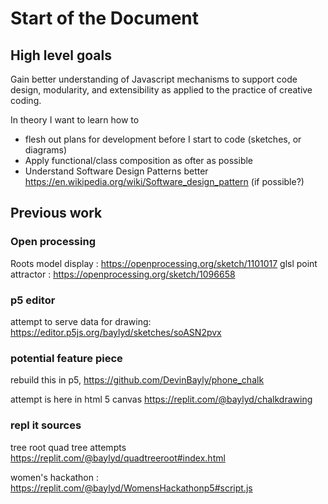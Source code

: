 # Start of the Document

## High level goals

Gain better understanding of Javascript mechanisms to support code design, modularity, and extensibility as applied to the practice of creative coding. 

In theory I want to learn how to 

* flesh out plans for development before I start to code (sketches, or diagrams)
* Apply functional/class composition as ofter as possible
* Understand Software Design Patterns better https://en.wikipedia.org/wiki/Software_design_pattern (if possible?) 
  

## Previous work

### Open processing

Roots model display : https://openprocessing.org/sketch/1101017
glsl point attractor : https://openprocessing.org/sketch/1096658 

### p5 editor

attempt to serve data for drawing: https://editor.p5js.org/baylyd/sketches/soASN2pvx

### potential feature piece

rebuild this in p5,
https://github.com/DevinBayly/phone_chalk

attempt is here in html 5 canvas
https://replit.com/@baylyd/chalkdrawing

### repl it sources

tree root quad tree attempts https://replit.com/@baylyd/quadtreeroot#index.html

women's hackathon : https://replit.com/@baylyd/WomensHackathonp5#script.js

